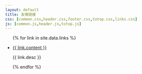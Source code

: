 ```yaml
---
layout: default
title: 友情链接
css: [common.css,header.css,footer.css,totop.css,links.css]
js: [common.js,header.js,totop.js]
---
```


<ul>
	{% for link in site.data.links %}
	<li>
		<p><a href="{{ link.url }}" title="{{ link.title }}" target="_blank">{{ link.content }}</a></p>
		<p>{{ link.desc }}</p>
	</li>
	{% endfor %}
</ul>

<!--
<div id="links">
	<ul>
		{% for link in site.data.links %}
			<li>
				<a href="{{ link.url }}" title="{{ link.url }}" target="_blank">{{ link.name }}</a>
				<span>&nbsp;{{ link.description }}</span>
			</li>
		{% endfor %}
	</ul>
</div>-->

